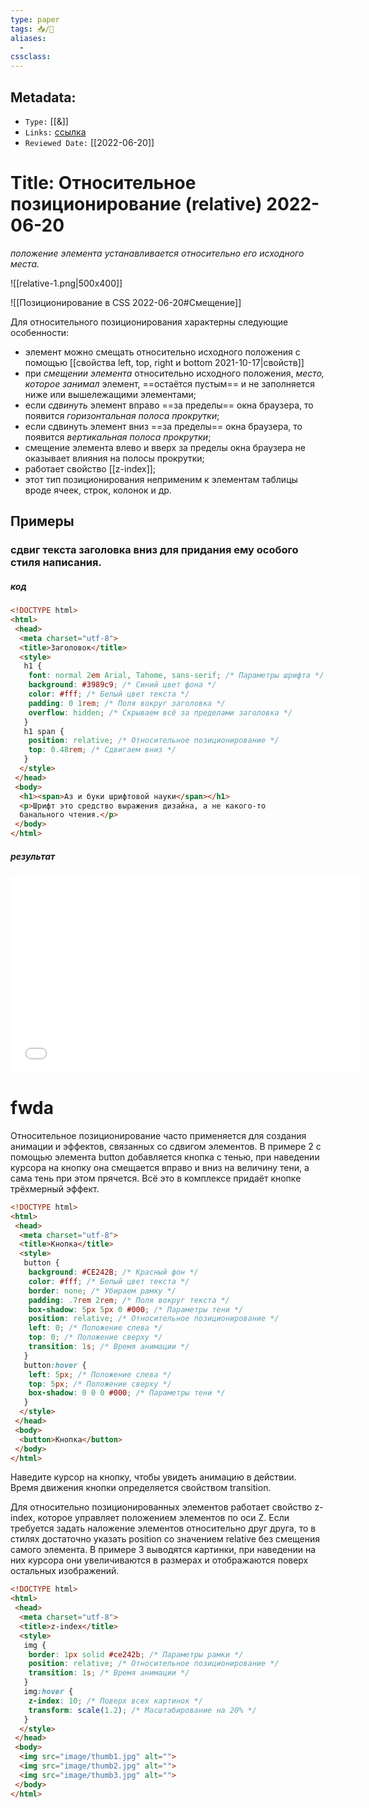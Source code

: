 ```yaml
---
type: paper
tags: 📥️/📜️
aliases:
  - 
cssclass: 
---
```

## Metadata:

- `Type:` [[&]]
- `Links:` [ссылка](https://webref.ru/course/position/relative)
- `Reviewed Date:` [[2022-06-20]]


# Title: Относительное позиционирование (relative) 2022-06-20



_положение элемента устанавливается относительно его исходного места._

![[relative-1.png|500x400]]



![[Позиционирование в CSS 2022-06-20#Смещение]]



Для относительного позиционирования характерны следующие особенности:

-   элемент можно смещать относительно исходного положения с помощью [[свойства left, top, right и bottom 2021-10-17|свойств]]
-   при *смещении элемента* относительно исходного положения, *место, которое занимал* элемент, ==остаётся пустым== и не заполняется ниже или вышележащими элементами;
-   если *сдвинуть* элемент вправо ==за пределы== окна браузера, то появится *горизонтальная полоса прокрутки*;
-   если сдвинуть элемент вниз ==за пределы== окна браузера, то появится _вертикальная полоса прокрутки_;
-   смещение элемента влево и вверх за пределы окна браузера не оказывает влияния на полосы прокрутки;
-   работает свойство [[z-index]];
-   этот тип позиционирования неприменим к элементам таблицы вроде ячеек, строк, колонок и др.


## Примеры
### сдвиг текста заголовка вниз для придания ему особого стиля написания.
##### код
```html
<!DOCTYPE html>
<html>
 <head>
  <meta charset="utf-8">
  <title>Заголовок</title>
  <style>
   h1 {
    font: normal 2em Arial, Tahome, sans-serif; /* Параметры шрифта */
    background: #3989c9; /* Синий цвет фона */
    color: #fff; /* Белый цвет текста */
    padding: 0 1rem; /* Поля вокруг заголовка */
    overflow: hidden; /* Скрываем всё за пределами заголовка */
   }
   h1 span {
    position: relative; /* Относительное позиционирование */
    top: 0.48rem; /* Сдвигаем вниз */
   }
  </style>
 </head>
 <body>
  <h1><span>Аз и буки шрифтовой науки</span></h1>
  <p>Шрифт это средство выражения дизайна, а не какого-то 
  банального чтения.</p>
 </body>
</html>
```




##### результат


<center><iframe width="560" height="315" src="1primer.html" frameborder="0"></iframe></center>



# fwda

Относительное позиционирование часто применяется для создания анимации и эффектов, связанных со сдвигом элементов. В примере 2 с помощью элемента button добавляется кнопка с тенью, при наведении курсора на кнопку она смещается вправо и вниз на величину тени, а сама тень при этом прячется. Всё это в комплексе придаёт кнопке трёхмерный эффект.

```html
<!DOCTYPE html>
<html>
 <head>
  <meta charset="utf-8">
  <title>Кнопка</title>
  <style>
   button {
    background: #CE242B; /* Красный фон */
    color: #fff; /* Белый цвет текста */
    border: none; /* Убираем рамку */
    padding: .7rem 2rem; /* Поля вокруг текста */
    box-shadow: 5px 5px 0 #000; /* Параметры тени */
    position: relative; /* Относительное позиционирование */
    left: 0; /* Положение слева */
    top: 0; /* Положение сверху */
    transition: 1s; /* Время анимации */
   }
   button:hover {
    left: 5px; /* Положение слева */
    top: 5px; /* Положение сверху */
    box-shadow: 0 0 0 #000; /* Параметры тени */
   }
  </style>
 </head>
 <body>
  <button>Кнопка</button>
 </body>
</html>
```

Наведите курсор на кнопку, чтобы увидеть анимацию в действии. Время движения кнопки определяется свойством transition.

Для относительно позиционированных элементов работает свойство z-index, которое управляет положением элементов по оси Z. Если требуется задать наложение элементов относительно друг друга, то в стилях достаточно указать position со значением relative без смещения самого элемента. В примере 3 выводятся картинки, при наведении на них курсора они увеличиваются в размерах и отображаются поверх остальных изображений.

```html
<!DOCTYPE html>
<html>
 <head>
  <meta charset="utf-8">
  <title>z-index</title>
  <style>
   img {
    border: 1px solid #ce242b; /* Параметры рамки */
    position: relative; /* Относительное позиционирование */
    transition: 1s; /* Время анимации */
   }
   img:hover {
    z-index: 10; /* Поверх всех картинок */
    transform: scale(1.2); /* Масштабирование на 20% */
   }
  </style>
 </head>
 <body>
  <img src="image/thumb1.jpg" alt="">
  <img src="image/thumb2.jpg" alt="">
  <img src="image/thumb3.jpg" alt="">
 </body>
</html>
```